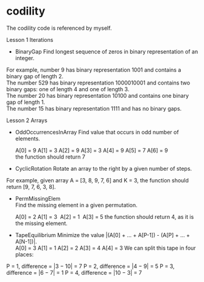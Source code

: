# codility
The codility code is referenced by myself.

Lesson 1 Iterations  

- BinaryGap
Find longest sequence of zeros in binary representation of an integer.  

For example, number 9 has binary representation 1001 and contains a binary gap of length 2.  
The number 529 has binary representation 1000010001 and contains two binary gaps: one of length 4 and one of length 3.  
The number 20 has binary representation 10100 and contains one binary gap of length 1.  
The number 15 has binary representation 1111 and has no binary gaps.


Lesson 2 Arrays  

- OddOccurrencesInArray
Find value that occurs in odd number of elements.  

  A[0] = 9  A[1] = 3  A[2] = 9
  A[3] = 3  A[4] = 9  A[5] = 7
  A[6] = 9  
the function should return 7

- CyclicRotation
Rotate an array to the right by a given number of steps.  

For example, given array A = [3, 8, 9, 7, 6] and K = 3, the function should return [9, 7, 6, 3, 8].

- PermMissingElem  
Find the missing element in a given permutation.   

  A[0] = 2  A[1] = 3  A[2] = 1  A[3] = 5 
the function should return 4, as it is the missing element.   

- TapeEquilibrium
Minimize the value |(A[0] + ... + A[P-1]) - (A[P] + ... + A[N-1])|.  
  A[0] = 3  A[1] = 1  A[2] = 2  A[3] = 4  A[4] = 3
We can split this tape in four places:

P = 1, difference = |3 − 10| = 7 
P = 2, difference = |4 − 9| = 5 
P = 3, difference = |6 − 7| = 1 
P = 4, difference = |10 − 3| = 7 
